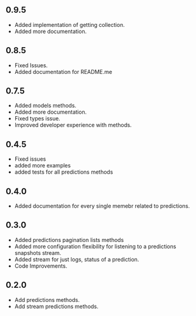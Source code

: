 ## 0.9.5

- Added implementation of getting collection.
- Added more documentation.

## 0.8.5

- Fixed Issues.
- Added documentation for README.me

## 0.7.5

- Added models methods.
- Added more documentation.
- Fixed types issue.
- Improved developer experience with methods.

## 0.4.5

- Fixed issues
- added more examples
- added tests for all predictions methods

## 0.4.0

- Added documentation for every single memebr related to predictions.

## 0.3.0

- Added predictions pagination lists methods
- Added more configuration flexibility for listening to a predictions snapshots stream.
- Added stream for just logs, status of a prediction.
- Code Improvements.

## 0.2.0

- Add predictions methods.
- Add stream predictions methods.
